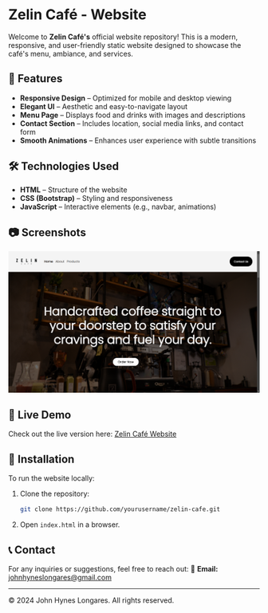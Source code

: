 # Zelin Café - Website

Welcome to **Zelin Café's** official website repository! This is a modern, responsive, and user-friendly static website designed to showcase the café's menu, ambiance, and services.

## 🌟 Features
- **Responsive Design** – Optimized for mobile and desktop viewing
- **Elegant UI** – Aesthetic and easy-to-navigate layout
- **Menu Page** – Displays food and drinks with images and descriptions
- **Contact Section** – Includes location, social media links, and contact form
- **Smooth Animations** – Enhances user experience with subtle transitions

## 🛠️ Technologies Used
- **HTML** – Structure of the website
- **CSS (Bootstrap)** – Styling and responsiveness
- **JavaScript** – Interactive elements (e.g., navbar, animations)

## 📷 Screenshots
![Homepage Preview](images/zelin_website_screenshot.png)

## 🚀 Live Demo
Check out the live version here: [Zelin Café Website](https://hainzuuu.github.io/zelin-website/index.html)

## 📌 Installation
To run the website locally:
1. Clone the repository:
   ```bash
   git clone https://github.com/yourusername/zelin-cafe.git
   ```
2. Open `index.html` in a browser.

## 📞 Contact
For any inquiries or suggestions, feel free to reach out:
📧 **Email:** johnhyneslongares@gmail.com  

---
© 2024 John Hynes Longares. All rights reserved.
